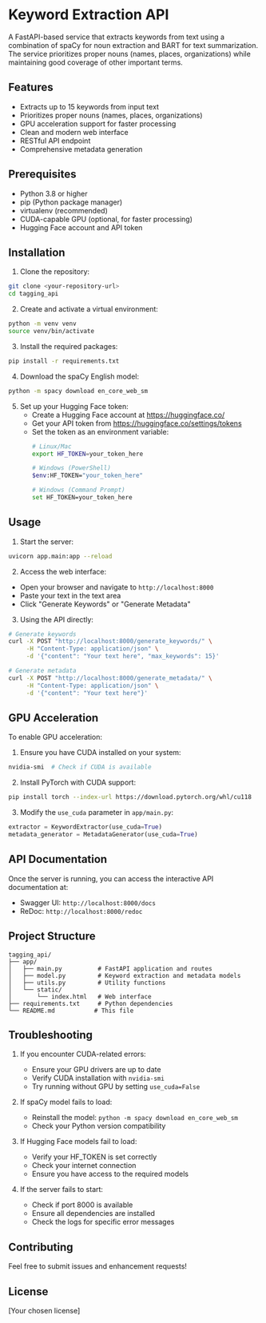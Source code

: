 # Keyword Extraction API

A FastAPI-based service that extracts keywords from text using a combination of spaCy for noun extraction and BART for text summarization. The service prioritizes proper nouns (names, places, organizations) while maintaining good coverage of other important terms.

## Features

- Extracts up to 15 keywords from input text
- Prioritizes proper nouns (names, places, organizations)
- GPU acceleration support for faster processing
- Clean and modern web interface
- RESTful API endpoint
- Comprehensive metadata generation

## Prerequisites

- Python 3.8 or higher
- pip (Python package manager)
- virtualenv (recommended)
- CUDA-capable GPU (optional, for faster processing)
- Hugging Face account and API token

## Installation

1. Clone the repository:
```bash
git clone <your-repository-url>
cd tagging_api
```

2. Create and activate a virtual environment:
```bash
python -m venv venv
source venv/bin/activate
```

3. Install the required packages:
```bash
pip install -r requirements.txt
```

4. Download the spaCy English model:
```bash
python -m spacy download en_core_web_sm
```

5. Set up your Hugging Face token:
   - Create a Hugging Face account at https://huggingface.co/
   - Get your API token from https://huggingface.co/settings/tokens
   - Set the token as an environment variable:
     ```bash
     # Linux/Mac
     export HF_TOKEN=your_token_here
     
     # Windows (PowerShell)
     $env:HF_TOKEN="your_token_here"
     
     # Windows (Command Prompt)
     set HF_TOKEN=your_token_here
     ```

## Usage

1. Start the server:
```bash
uvicorn app.main:app --reload
```

2. Access the web interface:
- Open your browser and navigate to `http://localhost:8000`
- Paste your text in the text area
- Click "Generate Keywords" or "Generate Metadata"

3. Using the API directly:
```bash
# Generate keywords
curl -X POST "http://localhost:8000/generate_keywords/" \
     -H "Content-Type: application/json" \
     -d '{"content": "Your text here", "max_keywords": 15}'

# Generate metadata
curl -X POST "http://localhost:8000/generate_metadata/" \
     -H "Content-Type: application/json" \
     -d '{"content": "Your text here"}'
```

## GPU Acceleration

To enable GPU acceleration:

1. Ensure you have CUDA installed on your system:
```bash
nvidia-smi  # Check if CUDA is available
```

2. Install PyTorch with CUDA support:
```bash
pip install torch --index-url https://download.pytorch.org/whl/cu118
```

3. Modify the `use_cuda` parameter in `app/main.py`:
```python
extractor = KeywordExtractor(use_cuda=True)
metadata_generator = MetadataGenerator(use_cuda=True)
```

## API Documentation

Once the server is running, you can access the interactive API documentation at:
- Swagger UI: `http://localhost:8000/docs`
- ReDoc: `http://localhost:8000/redoc`

## Project Structure

```
tagging_api/
├── app/
│   ├── main.py          # FastAPI application and routes
│   ├── model.py         # Keyword extraction and metadata models
│   ├── utils.py         # Utility functions
│   └── static/
│       └── index.html   # Web interface
├── requirements.txt     # Python dependencies
└── README.md           # This file
```

## Troubleshooting

1. If you encounter CUDA-related errors:
   - Ensure your GPU drivers are up to date
   - Verify CUDA installation with `nvidia-smi`
   - Try running without GPU by setting `use_cuda=False`

2. If spaCy model fails to load:
   - Reinstall the model: `python -m spacy download en_core_web_sm`
   - Check your Python version compatibility

3. If Hugging Face models fail to load:
   - Verify your HF_TOKEN is set correctly
   - Check your internet connection
   - Ensure you have access to the required models

4. If the server fails to start:
   - Check if port 8000 is available
   - Ensure all dependencies are installed
   - Check the logs for specific error messages

## Contributing

Feel free to submit issues and enhancement requests!

## License

[Your chosen license] 